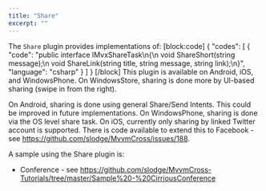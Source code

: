 ```yaml
---
title: "Share"
excerpt: ""
---
```

The `Share` plugin provides implementations of:
[block:code]
{
  "codes": [
    {
      "code": "public interface IMvxShareTask\n{\n  void ShareShort(string message);\n  void ShareLink(string title, string message, string link);\n}",
      "language": "csharp"
    }
  ]
}
[/block]
This plugin is available on Android, iOS, and WindowsPhone. On WindowsStore, sharing is done more by UI-based sharing (swipe in from the right).

On Android, sharing is done using general Share/Send Intents. This could be improved in future implementations.
On WindowsPhone, sharing is done via the OS level share task. 
On iOS, currently only sharing by linked Twitter account is supported. There is code available to extend this to Facebook - see https://github.com/slodge/MvvmCross/issues/188.

A sample using the Share plugin is:

- Conference - see https://github.com/slodge/MvvmCross-Tutorials/tree/master/Sample%20-%20CirriousConference